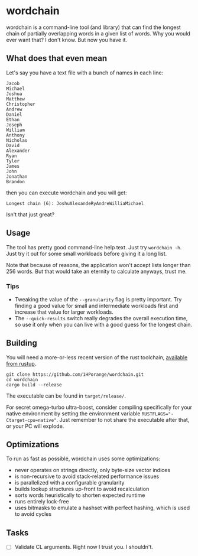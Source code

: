 # wordchain

wordchain is a command-line tool (and library) that can find the longest chain of 
partially overlapping words in a given list of words. Why you would ever want that?
I don't know. But now you have it.

## What does that even mean

Let's say you have a text file with a bunch of names in each line:

```
Jacob
Michael
Joshua
Matthew
Christopher
Andrew
Daniel
Ethan
Joseph
William
Anthony
Nicholas
David
Alexander
Ryan
Tyler
James
John
Jonathan
Brandon
```

then you can execute wordchain and you will get:

```
Longest chain (6): JoshuAlexandeRyAndreWilliaMichael
```

Isn't that just great?

## Usage

The tool has pretty good command-line help text. Just try `wordchain -h`. 
Just try it out for some small workloads before giving it a long list.

Note that because of reasons, the application won't accept lists longer 
than 256 words. But that would take an eternity to calculate anyways, trust me.

### Tips

- Tweaking the value of the `--granularity` flag is pretty important. 
Try finding a good value for small and intermediate workloads first and 
increase that value for larger workloads.
- The `--quick-results` switch really degrades the overall execution time, so 
use it only when you can live with a good guess for the longest chain.

## Building

You will need a more-or-less recent version of the rust toolchain, 
[available from rustup](https://rustup.rs/).

```shell
git clone https://github.com/1HPorange/wordchain.git
cd wordchain
cargo build --release
```

The executable can be found in `target/release/`.

For secret omega-turbo ultra-boost, consider compiling 
specifically for your native environment by setting the 
environment variable `RUSTFLAGS="-Ctarget-cpu=native"`. Just
remember to not share the executable after that, or your PC
will explode.

## Optimizations

To run as fast as possible, wordchain uses some optimizations:

- never operates on strings directly, only byte-size vector indices
- is non-recursive to avoid stack-related performance issues
- is parallelized with a configurable granularity
- builds lookup structures up-front to avoid recalculation
- sorts words heuristically to shorten expected runtime
- runs entirely lock-free
- uses bitmasks to emulate a hashset with perfect hashing, which is used to avoid cycles

## Tasks

- [ ] Validate CL arguments. Right now I trust you. I shouldn't.